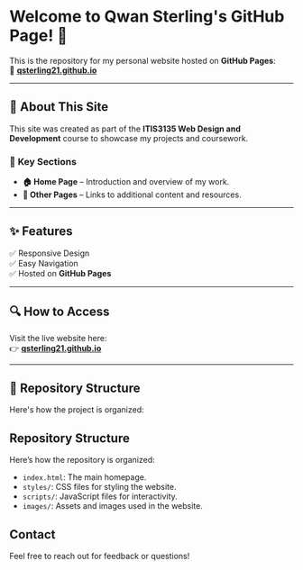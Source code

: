# Welcome to Qwan Sterling's GitHub Page! 🚀

This is the repository for my personal website hosted on **GitHub Pages**:  
🔗 **[qsterling21.github.io](https://github.com/qsterling21/qsterling21.github.io)**  

---

## 📌 About This Site
This site was created as part of the **ITIS3135 Web Design and Development** course to showcase my projects and coursework.  

### 🌟 **Key Sections**
- **🏠 Home Page** – Introduction and overview of my work.
- **📜 Other Pages** – Links to additional content and resources.

---

## ✨ Features
✅ Responsive Design  
✅ Easy Navigation  
✅ Hosted on **GitHub Pages**  

---

## 🔍 How to Access
Visit the live website here:  
👉 [**qsterling21.github.io**](https://www.github.com/)  

---

## 📂 Repository Structure
Here's how the project is organized:

## Repository Structure
Here’s how the repository is organized:
- `index.html`: The main homepage.
- `styles/`: CSS files for styling the website.
- `scripts/`: JavaScript files for interactivity.
- `images/`: Assets and images used in the website.

## Contact
Feel free to reach out for feedback or questions!
